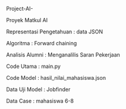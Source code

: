 Project-AI-

Proyek Matkul AI

Representasi Pengetahuan : data JSON

Algoritma : Forward chaining

Analisis Alumni : Menganalilis Saran Pekerjaan

Code Utama : main.py

Code Model : hasil_nilai_mahasiswa.json

Data Uji Model : Jobfinder

Data Case : mahasiswa 6-8
